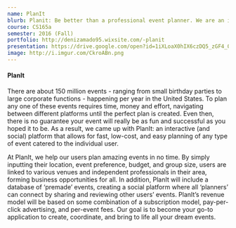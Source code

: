 ```yaml
---
name: PlanIt
blurb: Planit: Be better than a professional event planner. We are an interactive (and social)platform that allows for fast, low-cost, and easy planning of any type of event catered to the individual user.
course: CS165a
semester: 2016 (Fall)
portfolio: http://denizamado95.wixsite.com/-planit
presentation: https://drive.google.com/open?id=1iXLoaX0hIX6czDQ5_zGF4_0UlXzVPxuEr_sZAaaJNik
image: http://i.imgur.com/CkroABn.png
---
```

#### PlanIt
There are about 150 million events - ranging from small birthday
parties to large corporate functions - happening per year in the
United States. To plan any one of these events requires time, money
and effort, navigating between different platforms until the perfect
plan is created. Even then, there is no guarantee your event will
really be as fun and successful as you hoped it to be. As a result, we
came up with PlanIt: an interactive (and social) platform that allows
for fast, low-cost, and easy planning of any type of event catered to
the individual user.

At PlanIt, we help our users plan amazing events in no time. By simply
inputting their location, event preference, budget, and group size,
users are linked to various venues and independent professionals in
their area, forming business opportunities for all. In addition,
PlanIt will include a database of ‘premade’ events, creating a social
platform where all ‘planners’ can connect by sharing and reviewing
other users’ events. PlanIt’s revenue model will be based on some
combination of a subscription model, pay-per-click advertising, and
per-event fees. Our goal is to become your go-to application to
create, coordinate, and bring to life all your dream events.
